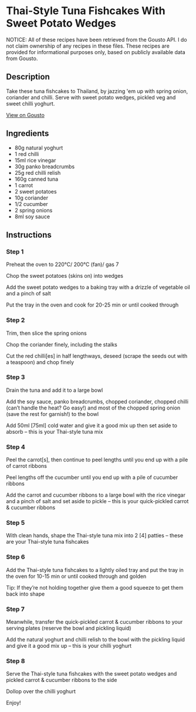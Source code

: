 # Thai-Style Tuna Fishcakes With Sweet Potato Wedges

NOTICE: All of these recipes have been retrieved from the Gousto API. I do not claim ownership of any recipes in these files. These recipes are provided for informational purposes only, based on publicly available data from Gousto.

## Description

Take these tuna fishcakes to Thailand, by jazzing 'em up with spring onion, coriander and chilli. Serve with sweet potato wedges, pickled veg and sweet chilli yoghurt.

[View on Gousto](https://www.gousto.co.uk/recipes/cookbook/asian-tuna-fishcakes-sweet-potato-wedges)

## Ingredients

- 80g natural yoghurt
- 1 red chilli
- 15ml rice vinegar
- 30g panko breadcrumbs
- 25g red chilli relish
- 160g canned tuna
- 1 carrot
- 2 sweet potatoes
- 10g coriander
- 1/2 cucumber
- 2 spring onions
- 8ml soy sauce

## Instructions


### Step 1

Preheat the oven to 220°C/ 200°C (fan)/ gas 7

Chop the sweet potatoes (skins on) into wedges

Add the sweet potato wedges to a baking tray with a drizzle of vegetable oil and a pinch of salt

Put the tray in the oven and cook for 20-25 min or until cooked through


### Step 2

Trim, then slice the spring onions

Chop the coriander finely, including the stalks

Cut the red chilli<span class="text-danger">[es]</span> in half lengthways, deseed (scrape the seeds out with a teaspoon) and chop finely


### Step 3

Drain the tuna and add it to a large bowl

Add the soy sauce, panko breadcrumbs, chopped coriander, chopped chilli (can’t handle the heat? Go easy!) and most of the chopped spring onion (save the rest for garnish!) to the bowl

Add 50ml <span class="text-danger">[75ml] </span>cold water and give it a good mix up then set aside to absorb – this is your Thai-style tuna mix


### Step 4

Peel the carrot<span class="text-danger">[s]</span>, then continue to peel lengths until you end up with a pile of carrot ribbons

Peel lengths off the cucumber until you end up with a pile of cucumber ribbons

Add the carrot and cucumber ribbons to a large bowl with the rice vinegar and a pinch of salt and set aside to pickle – this is your quick-pickled carrot & cucumber ribbons


### Step 5

With clean hands, shape the Thai-style tuna mix into 2 <span class="text-danger">[4]</span> patties – these are your Thai-style tuna fishcakes


### Step 6

Add the Thai-style tuna fishcakes to a lightly oiled tray and put the tray in the oven for 10-15 min or until cooked through and golden

Tip: If they’re not holding together give them a good squeeze to get them back into shape


### Step 7

Meanwhile, transfer the quick-pickled carrot & cucumber ribbons to your serving plates (reserve the bowl and pickling liquid)

Add the natural yoghurt and chilli relish to the bowl with the pickling liquid and give it a good mix up – this is your chilli yoghurt

### Step 8

Serve the Thai-style tuna fishcakes with the sweet potato wedges and pickled carrot & cucumber ribbons to the side

Dollop over the chilli yoghurt

Enjoy!

